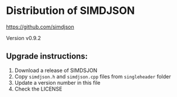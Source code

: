 # Distribution of SIMDJSON

https://github.com/simdjson

Version v0.9.2

## Upgrade instructions:

1. Download a release of SIMDSJON
2. Copy `simdjson.h` and `simdjson.cpp` files from `singleheader` folder
3. Update a version number in this file
4. Check the LICENSE
